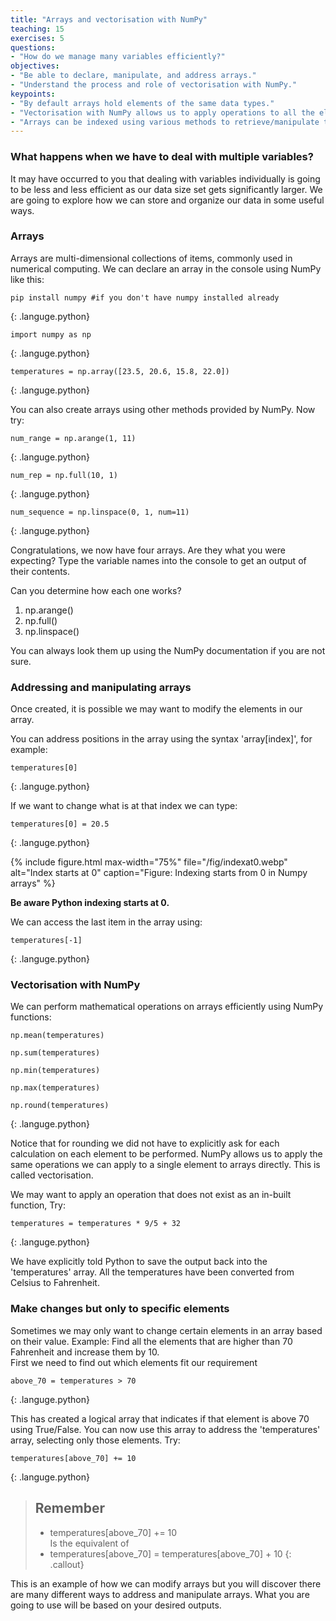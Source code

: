 ```yaml
---
title: "Arrays and vectorisation with NumPy"
teaching: 15
exercises: 5
questions:
- "How do we manage many variables efficiently?"
objectives:
- "Be able to declare, manipulate, and address arrays."
- "Understand the process and role of vectorisation with NumPy."
keypoints:
- "By default arrays hold elements of the same data types."
- "Vectorisation with NumPy allows us to apply operations to all the elements in an array efficiently."
- "Arrays can be indexed using various methods to retrieve/manipulate the specific information you desire."
---
```


### What happens when we have to deal with multiple variables?

It may have occurred to you that dealing with variables individually is going to be less and less efficient as our data size set gets significantly larger. We are going to explore how we can store and organize our data in some useful ways.

### Arrays 

Arrays are multi-dimensional collections of items, commonly used in numerical computing. We can declare an array in the console using NumPy like this:

```
pip install numpy #if you don't have numpy installed already
```
{: .languge.python}
```
import numpy as np
```
{: .languge.python}

```
temperatures = np.array([23.5, 20.6, 15.8, 22.0])
```
{: .languge.python}


You can also create arrays using other methods provided by NumPy. Now try: 

```
num_range = np.arange(1, 11) 
```
{: .languge.python}

```
num_rep = np.full(10, 1) 
```
{: .languge.python}

```
num_sequence = np.linspace(0, 1, num=11)
```
{: .languge.python}

Congratulations, we now have four arrays. Are they what you were expecting? Type the variable names into the console to get an output of their contents.

Can you determine how each one works?
1. np.arange()
2. np.full() 
3. np.linspace()

You can always look them up using the NumPy documentation if you are not sure.

### Addressing and manipulating arrays

Once created, it is possible we may want to modify the elements in our array.

You can address positions in the array using the syntax 'array[index]', for example:

```
temperatures[0]
```
{: .languge.python}


If we want to change what is at that index we can type:

```
temperatures[0] = 20.5
```
{: .languge.python}


{% include figure.html max-width="75%" file="/fig/indexat0.webp" 
alt="Index starts at 0" caption="Figure: Indexing starts from 0 in Numpy arrays" %}

**Be aware Python indexing starts at 0.**

We can access the last item in the array using:
```
temperatures[-1]
```
{: .languge.python}


### Vectorisation with NumPy

We can perform mathematical operations on arrays efficiently using NumPy functions:

```
np.mean(temperatures) 

np.sum(temperatures) 

np.min(temperatures) 

np.max(temperatures) 

np.round(temperatures) 
```
{: .languge.python}


Notice that for rounding we did not have to explicitly ask for each calculation on each element to be performed. NumPy allows us to apply the same operations we can apply to a single element to arrays directly. This is called vectorisation.

We may want to apply an operation that does not exist as an in-built function, Try: 

```
temperatures = temperatures * 9/5 + 32 
```
{: .languge.python}

We have explicitly told Python to save the output back into the 'temperatures' array. All the temperatures have been converted from Celsius to Fahrenheit.

### Make changes but only to specific elements

Sometimes we may only want to change certain elements in an array based on their value. 
Example: Find all the elements that are higher than 70 Fahrenheit and increase them by 10.  
First we need to find out which elements fit our requirement  

```
above_70 = temperatures > 70 
```
{: .languge.python}

This has created a logical array that indicates if that element is above 70 using True/False. You can now use this array to address the 'temperatures' array, selecting only those elements. Try:

```
temperatures[above_70] += 10 
```
{: .languge.python}

> ## Remember
> * temperatures[above_70] += 10  
> Is the equivalent of
> * temperatures[above_70] = temperatures[above_70] + 10
{: .callout}

This is an example of how we can modify arrays but you will discover there are many different ways to address and manipulate arrays. What you are going to use will be based on your desired outputs.
